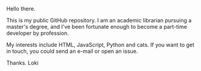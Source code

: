 Hello there.

This is my public GitHub repository. I am an academic librarian pursuing a master's degree, and I've been fortunate enough to become a part-time developer by profession.

My interests include HTML, JavaScript, Python and cats. If you want to get in touch, you could send an e-mail or open an issue.

Thanks.
Loki
